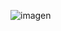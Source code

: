 ![imagen](https://github.com/AndresSandoval123/logica3/assets/167252430/31c33525-15fb-48c8-a560-76ce529af712)
